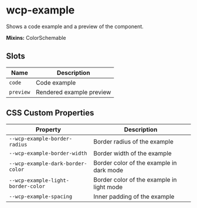 # wcp-example

Shows a code example and a preview of the component.

**Mixins:** ColorSchemable

## Slots

| Name      | Description              |
|-----------|--------------------------|
| `code`    | Code example             |
| `preview` | Rendered example preview |

## CSS Custom Properties

| Property                           | Description                               |
|------------------------------------|-------------------------------------------|
| `--wcp-example-border-radius`      | Border radius of the example              |
| `--wcp-example-border-width`       | Border width of the example               |
| `--wcp-example-dark-border-color`  | Border color of the example in dark mode  |
| `--wcp-example-light-border-color` | Border color of the example in light mode |
| `--wcp-example-spacing`            | Inner padding of the example              |
